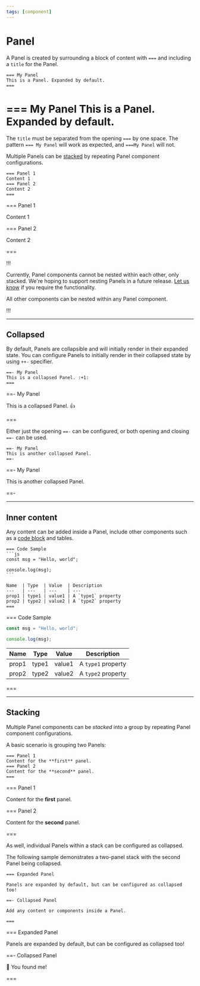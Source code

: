 ```yaml
---
tags: [component]
---
```

# Panel

A Panel is created by surrounding a block of content with `===` and including a `title` for the Panel.

```
=== My Panel
This is a Panel. Expanded by default.
===
```

=== My Panel
This is a Panel. Expanded by default.
===

The `title` must be separated from the opening `===` by one space. The pattern `=== My Panel` will work as expected, and `===My Panel` will not.

Multiple Panels can be [stacked](#stacking) by repeating Panel component configurations.

```
=== Panel 1
Content 1
=== Panel 2
Content 2
===
```

=== Panel 1

Content 1

=== Panel 2

Content 2

===

!!!

Currently, Panel components cannot be nested within each other, only stacked. We're hoping to support nesting Panels in a future release. [Let us know](https://github.com/retypeapp/retype/discussions) if you require the functionality.

All other components can be nested within any Panel component.

!!!

---

## Collapsed

By default, Panels are collapsible and will initially render in their expanded state. You can configure Panels to initially render in their collapsed state by using `++-` specifier.

```
==- My Panel
This is a collapsed Panel. :+1:
===
```

==- My Panel

This is a collapsed Panel. :+1:

===

Either just the opening `==-` can be configured, or both opening and closing `==-` can be used.

```
==- My Panel
This is another collapsed Panel.
==-
```

==- My Panel

This is another collapsed Panel.

==-

---

## Inner content

Any content can be added inside a Panel, include other components such as a [code block](code-block.md) and tables.

~~~
=== Code Sample
```js
const msg = "Hello, world";

console.log(msg);
```

Name  | Type  | Value  | Description
---   | ---   | ---    | ---
prop1 | type1 | value1 | A `type1` property
prop2 | type2 | value2 | A `type2` property
===
~~~

=== Code Sample

```js
const msg = "Hello, world";

console.log(msg);
```

Name  | Type  | Value  | Description
---   | ---   | ---    | ---
prop1 | type1 | value1 | A `type1` property
prop2 | type2 | value2 | A `type2` property

===

---

## Stacking

Multiple Panel components can be _stacked_ into a group by repeating Panel component configurations.

A basic scenario is grouping two Panels:

```
=== Panel 1
Content for the **first** panel.
=== Panel 2
Content for the **second** panel.
===
```

=== Panel 1

Content for the **first** panel.

=== Panel 2

Content for the **second** panel.

===

As well, individual Panels within a stack can be configured as collapsed.

The following sample demonstrates a two-panel stack with the second Panel being collapsed.

```
=== Expanded Panel

Panels are expanded by default, but can be configured as collapsed too!

==- Collapsed Panel

Add any content or components inside a Panel.

===
```

=== Expanded Panel

Panels are expanded by default, but can be configured as collapsed too!

==- Collapsed Panel

:partying_face: You found me!

===
